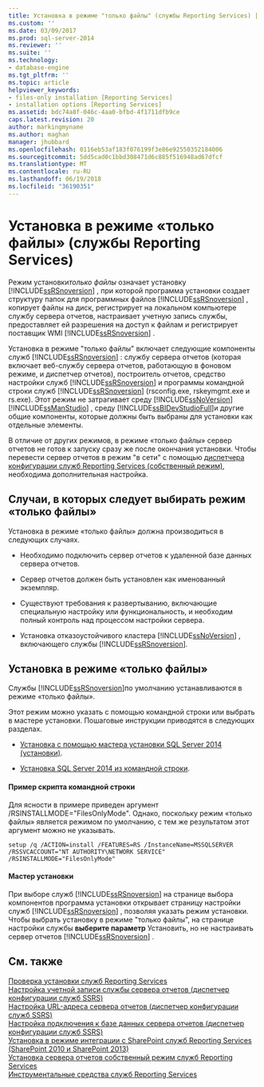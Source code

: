 ```yaml
---
title: Установка в режиме "только файлы" (службы Reporting Services) | Документы Майкрософт
ms.custom: ''
ms.date: 03/09/2017
ms.prod: sql-server-2014
ms.reviewer: ''
ms.suite: ''
ms.technology:
- database-engine
ms.tgt_pltfrm: ''
ms.topic: article
helpviewer_keywords:
- files-only installation [Reporting Services]
- installation options [Reporting Services]
ms.assetid: bdc74a8f-046c-4aa0-bfbd-4f1711dfb9ce
caps.latest.revision: 20
author: markingmyname
ms.author: maghan
manager: jhubbard
ms.openlocfilehash: 0116eb53af183f076199f3e86e92550352184006
ms.sourcegitcommit: 5dd5cad0c1bbd308471d6c885f516948ad67dfcf
ms.translationtype: MT
ms.contentlocale: ru-RU
ms.lasthandoff: 06/19/2018
ms.locfileid: "36190351"
---
```

# <a name="files-only-installation-reporting-services"></a>Установка в режиме «только файлы» (службы Reporting Services)
  Режим установки*только файлы* означает установку [!INCLUDE[ssRSnoversion](../../includes/ssrsnoversion-md.md)] , при которой программа установки создает структуру папок для программных файлов [!INCLUDE[ssRSnoversion](../../includes/ssrsnoversion-md.md)] , копирует файлы на диск, регистрирует на локальном компьютере службу сервера отчетов, настраивает учетную запись службы, предоставляет ей разрешения на доступ к файлам и регистрирует поставщик WMI [!INCLUDE[ssRSnoversion](../../includes/ssrsnoversion-md.md)] .  
  
 Установка в режиме "только файлы" включает следующие компоненты служб [!INCLUDE[ssRSnoversion](../../includes/ssrsnoversion-md.md)] : службу сервера отчетов (которая включает веб-службу сервера отчетов, работающую в фоновом режиме, и диспетчер отчетов), построитель отчетов, средство настройки служб [!INCLUDE[ssRSnoversion](../../includes/ssrsnoversion-md.md)] и программы командной строки служб [!INCLUDE[ssRSnoversion](../../includes/ssrsnoversion-md.md)] (rsconfig.exe, rskeymgmt.exe и rs.exe). Этот режим не затрагивает среду [!INCLUDE[ssNoVersion](../../includes/ssnoversion-md.md)] [!INCLUDE[ssManStudio](../../includes/ssmanstudio-md.md)] , среду [!INCLUDE[ssBIDevStudioFull](../../includes/ssbidevstudiofull-md.md)]и другие общие компоненты, которые должны быть выбраны для установки как отдельные элементы.  
  
 В отличие от других режимов, в режиме «только файлы» сервер отчетов не готов к запуску сразу же после окончания установки. Чтобы перевести сервер отчетов в режим "в сети" с помощью [диспетчера конфигурации служб Reporting Services (собственный режим)](../../sql-server/install/reporting-services-configuration-manager-native-mode.md), необходима дополнительная настройка.  
  
## <a name="when-to-select-files-only-installation-mode"></a>Случаи, в которых следует выбирать режим «только файлы»  
 Установка в режиме «только файлы» должна производиться в следующих случаях.  
  
-   Необходимо подключить сервер отчетов к удаленной базе данных сервера отчетов.  
  
-   Сервер отчетов должен быть установлен как именованный экземпляр.  
  
-   Существуют требования к развертыванию, включающие специальную настройку или функциональность, и необходим полный контроль над процессом настройки сервера.  
  
-   Установка отказоустойчивого кластера [!INCLUDE[ssNoVersion](../../includes/ssnoversion-md.md)] , включающего службы [!INCLUDE[ssRSnoversion](../../includes/ssrsnoversion-md.md)].  
  
## <a name="how-to-perform-a-files-only-installation"></a>Установка в режиме «только файлы»  
 Службы [!INCLUDE[ssRSnoversion](../../includes/ssrsnoversion-md.md)]по умолчанию устанавливаются в режиме «только файлы».  
  
 Этот режим можно указать с помощью командной строки или выбрать в мастере установки. Пошаговые инструкции приводятся в следующих разделах.  
  
-   [Установка с помощью мастера установки SQL Server 2014 &#40;установки&#41;](../../database-engine/install-windows/install-sql-server-from-the-installation-wizard-setup.md).  
  
-   [Установка SQL Server 2014 из командной строки](../../database-engine/install-windows/install-sql-server-from-the-command-prompt.md).  
  
#### <a name="example-command-line-script"></a>Пример скрипта командной строки  
 Для ясности в примере приведен аргумент /RSINSTALLMODE="FilesOnlyMode". Однако, поскольку режим «только файлы» является режимом по умолчанию, с тем же результатом этот аргумент можно не указывать.  
  
```  
setup /q /ACTION=install /FEATURES=RS /InstanceName=MSSQLSERVER /RSSVCACCOUNT="NT AUTHORITY\NETWORK SERVICE" /RSINSTALLMODE="FilesOnlyMode"  
```  
  
#### <a name="installation-wizard"></a>Мастер установки  
 При выборе служб [!INCLUDE[ssRSnoversion](../../includes/ssrsnoversion-md.md)] на странице выбора компонентов программа установки открывает страницу настройки служб [!INCLUDE[ssRSnoversion](../../includes/ssrsnoversion-md.md)] , позволяя указать режим установки. Чтобы выбрать установку в режиме "только файлы", на странице настройки службы **выберите параметр** Установить, но не настраивать сервер отчетов [!INCLUDE[ssRSnoversion](../../includes/ssrsnoversion-md.md)] .  
  
## <a name="see-also"></a>См. также  
 [Проверка установки служб Reporting Services](verify-a-reporting-services-installation.md)   
 [Настройка учетной записи службы сервера отчетов &#40;диспетчер конфигурации служб SSRS&#41;](configure-the-report-server-service-account-ssrs-configuration-manager.md)   
 [Настройка URL-адреса сервера отчетов &#40;диспетчер конфигурации служб SSRS&#41;](configure-report-server-urls-ssrs-configuration-manager.md)   
 [Настройка подключения к базе данных сервера отчетов &#40;диспетчер конфигурации служб SSRS&#41;](../../sql-server/install/configure-a-report-server-database-connection-ssrs-configuration-manager.md)   
 [Установка в режиме интеграции с SharePoint служб Reporting Services &#40;SharePoint 2010 и SharePoint 2013&#41;](install-reporting-services-sharepoint-mode.md)   
 [Установка сервера отчетов собственный режим служб Reporting Services](install-reporting-services-native-mode-report-server.md)   
 [Инструментальные средства служб Reporting Services](../tools/reporting-services-tools.md)  
  
  
